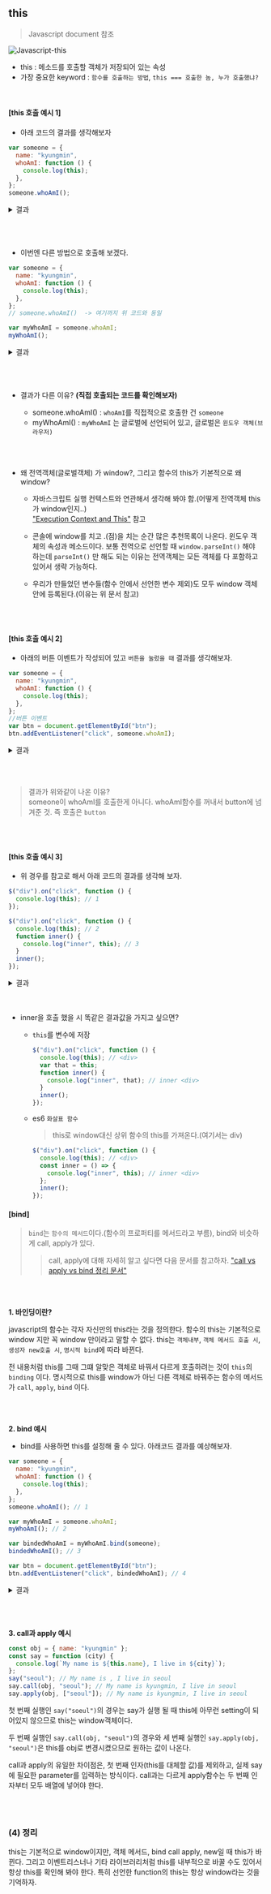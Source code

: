 ## this

> Javascript document 참조

![Javascript-this](./this1.png)

- this : 메소드를 호출할 객체가 저장되어 있는 속성
- 가장 중요한 keyword : `함수를 호출하는 방법`, `this === 호출한 놈, 누가 호출했냐?`

<br>

#### [this 호출 예시 1]

- 아래 코드의 결과를 생각해보자

```javascript
var someone = {
  name: "kyungmin",
  whoAmI: function () {
    console.log(this);
  },
};
someone.whoAmI();
```

<details>
    <summary>결과</summary>
    <div markdown="1">
       someone {name:'kyungmin', whoAmI: f} //someone 객체
    </div>
</details>
<br/><br/><br/>

- 이번엔 다른 방법으로 호출해 보겠다.

```javascript
var someone = {
  name: "kyungmin",
  whoAmI: function () {
    console.log(this);
  },
};
// someone.whoAmI()  -> 여기까지 위 코드와 동일

var myWhoAmI = someone.whoAmI;
myWhoAmI();
```

<details>
    <summary>결과</summary>
    <div markdown="1">
        Window {postMessage: f, blur: f ....} //윈도우 객체
    </div>
</details>
<br/><br/><br/>

- 결과가 다른 이유? **(직접 호출되는 코드를 확인해보자)**

  - someone.whoAmI() : `whoAmI`를 직접적으로 호출한 건 `someone`
  - myWhoAmI() : `myWhoAmI` 는 글로벌에 선언되어 있고, 글로벌은 `윈도우 객체(브라우저)`

<br/><br/>

- 왜 전역객체(글로벌객체) 가 window?, 그리고 함수의 this가 기본적으로 왜 window?

  - 자바스크립트 실행 컨텍스트와 연관해서 생각해 봐야 함.(어떻게 전역객체 this가 window인지..)  
    <a target="_blank" href="https://velog.io/@imacoolgirlyo/JS-%EC%9E%90%EB%B0%94%EC%8A%A4%ED%81%AC%EB%A6%BD%ED%8A%B8%EC%9D%98-Hoisting-The-Execution-Context-%ED%98%B8%EC%9D%B4%EC%8A%A4%ED%8C%85-%EC%8B%A4%ED%96%89-%EC%BB%A8%ED%85%8D%EC%8A%A4%ED%8A%B8-6bjsmmlmgy">"Execution Context and This"</a> 참고

  - 콘솔에 window를 치고 .(점)을 치는 순간 많은 추천목록이 나온다. 윈도우 객체의 속성과 메소드이다. 보통 전역으로 선언할 때 `window.parseInt()` 해야 하는데 `parseInt()` 만
    해도 되는 이유는 전역객체는 모든 객체를 다 포함하고 있어서 생략 가능하다.

  - 우리가 만들었던 변수들(함수 안에서 선언한 변수 제외)도 모두 window 객체 안에 등록된다.(이유는 위 문서 참고)

<br/><br/>

#### [this 호출 예시 2]

- 아래의 버튼 이벤트가 작성되어 있고 `버튼을 눌렀을 때` 결과를 생각해보자.

```javascript
var someone = {
  name: "kyungmin",
  whoAmI: function () {
    console.log(this);
  },
};
//버튼 이벤트
var btn = document.getElementById("btn");
btn.addEventListener("click", someone.whoAmI);
```

<details>
    <summary>결과</summary>
    <div markdown="1">
    클릭한 버튼
</div>
</details>

<br/><br/>

> 결과가 위와같이 나온 이유?  
> someone이 whoAmI를 호출한게 아니다. whoAmI함수를 꺼내서 button에 넘겨준 것. 즉 호출은 `button`

<br/><br/>

#### [this 호출 예시 3]

- 위 경우를 참고로 해서 아래 코드의 결과를 생각해 보자.

```javascript
$("div").on("click", function () {
  console.log(this); // 1
});
```

```javascript
$("div").on("click", function () {
  console.log(this); // 2
  function inner() {
    console.log("inner", this); // 3
  }
  inner();
});
```

<details>
    <summary>결과</summary>
    <div markdown="1">
    1. 클릭한 div  <br/>
    2. 클릭한 div  <br/>
    3. window  -> 함수의 this는 기본적으로 window
</div>
</details>
<br/><br/>

- inner을 호출 했을 시 똑같은 결과값을 가지고 싶으면?

  - `this`를 변수에 저장

    ```javascript
    $("div").on("click", function () {
      console.log(this); // <div>
      var that = this;
      function inner() {
        console.log("inner", that); // inner <div>
      }
      inner();
    });
    ```

  - es6 `화살표 함수`

    > this로 window대신 상위 함수의 this를 가져온다.(여기서는 div)

    ```javascript
    $("div").on("click", function () {
      console.log(this); // <div>
      const inner = () => {
        console.log("inner", this); // inner <div>
      };
      inner();
    });
    ```

#### [bind]

> `bind`는 `함수의 메서드`이다.(함수의 프로퍼티를 메서드라고 부름), bind와 비슷하게 call, apply가 있다.
>
> > call, apply에 대해 자세히 알고 싶다면 다음 문서를 참고하자. <a target="_blank" href="https://medium.com/@jhawleypeters/javascript-call-vs-apply-vs-bind-61447bc5e989">"call vs apply vs bind 정리 문서"</a>

<br/><br/>

**1. 바인딩이란?**

javascript의 함수는 각자 자신만의 this라는 것을 정의한다. 함수의 this는 기본적으로 window 지만 꼭 window 만이라고 말할 수 없다.
this는 `객체내부`, `객체 메서드 호출 시`, `생성자 new호출 시`, `명시적 bind`에 따라 바뀐다.

전 내용처럼 this를 그때 그떄 알맞은 객체로 바꿔서 다르게 호출하려는 것이 `this`의 `binding` 이다. 명시적으로 this를 window가 아닌
다른 객체로 바꿔주는 함수의 메서드가 `call`, `apply`, `bind` 이다.

<br/><br/>

**2. bind 예시**

- bind를 사용하면 this를 설정해 줄 수 있다. 아래코드 결과를 예상해보자.

```javascript
var someone = {
  name: "kyungmin",
  whoAmI: function () {
    console.log(this);
  },
};
someone.whoAmI(); // 1

var myWhoAmI = someone.whoAmI;
myWhoAmI(); // 2

var bindedWhoAmI = myWhoAmI.bind(someone);
bindedWhoAmI(); // 3

var btn = document.getElementById("btn");
btn.addEventListener("click", bindedWhoAmI); // 4
```

<details>
    <summary>결과</summary>
    <div markdown="1">
        1. someone  <br/>
        2. window   <br/>
        3. someone  <br/>
        4. someone (버튼 클릭 시)
    </div>
</details>
<br/><br/><br/>

**3. call과 apply 예시**

```javascript
const obj = { name: "kyungmin" };
const say = function (city) {
  console.log(`My name is ${this.name}, I live in ${city}`);
};
say("seoul"); // My name is , I live in seoul
say.call(obj, "seoul"); // My name is kyungmin, I live in seoul
say.apply(obj, ["seoul"]); // My name is kyungmin, I live in seoul
```

첫 번째 실행인 `say("soeul")`의 경우는 say가 실행 될 때 this에 아무런 setting이 되어있지 않으므로 this는 window객체이다.

두 번째 실행인 `say.call(obj, "seoul")`의 경우와 세 번째 실행인 `say.apply(obj, "seoul")`은 this를 obj로 변경시켰으므로 원하는 값이 나온다.

call과 apply의 유일한 차이점은, 첫 번째 인자(this를 대체할 값)를 제외하고, 실제 say에 필요한 parameter를 입력하는 방식이다. call과는 다르게 apply함수는 두 번째 인자부터 모두 배열에 넣어야 한다.

<br/><br/>

### (4) 정리

this는 기본적으로 window이지만, 객체 메서드, bind call apply, new일 때 this가 바뀐다. 그리고 이벤트리스너나 기타 라이브러리처럼 this를 내부적으로 바꿀 수도 있어서 항상 this를 확인해 봐야 한다. 특히 선언한 function의 this는 항상 window라는 것을 기억하자.
